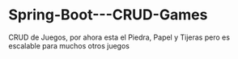# Spring-Boot---CRUD-Games
CRUD de Juegos, por ahora esta el Piedra, Papel y Tijeras pero es escalable para muchos otros juegos

